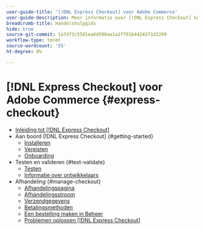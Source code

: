 ```yaml
---
user-guide-title: '[!DNL Express Checkout] voor Adobe Commerce'
user-guide-description: Meer informatie over [!DNL Express Checkout] kan ten goede komen aan uw Adobe Commerce-exemplaar en hoe u de extensie met succes aan boord kunt nemen en kunt instellen.
breadcrumb-title: Handelshulpgids
hide: true
source-git-commit: 1a7df2c5581ea6d590aa1a2f701b4428371d2299
workflow-type: tm+mt
source-wordcount: '55'
ht-degree: 0%

---
```



# [!DNL Express Checkout] voor Adobe Commerce {#express-checkout}

- [Inleiding tot [!DNL Express Checkout]](overview.md)
- Aan boord [!DNL Express Checkout] {#getting-started}
   - [Installeren](install.md)
   - [Vereisten](prerequisites.md)
   - [Onboarding](onboarding.md)
- Testen en valideren {#test-validate}
   - [Testen](testing.md)
   - [Informatie over ontwikkelaars](developer.md)
- Afhandeling {#manage-checkout}
   - [Afhandelingspagina](checkout-page.md)
   - [Afhandelingsstroom](checkout-flow.md)
   - [Verzendgegevens](shipping-details.md)
   - [Betalingsmethoden](payment-methods.md)
   - [Een bestelling maken in Beheer](create-order-admin.md)
   - [Problemen oplossen [!DNL Express Checkout]](troubleshooting.md)
